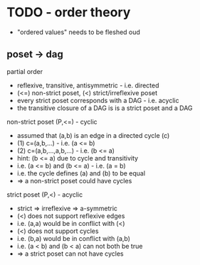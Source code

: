 
<!-- ======================================================================= -->
# TODO - order theory

* "ordered values" needs to be fleshed oud

<!-- ======================================================================= -->
## poset -> dag

partial order

* reflexive, transitive, antisymmetric - i.e. directed
* (<=) non-strict poset, (<) strict/irreflexive poset
* every strict poset corresponds with a DAG - i.e. acyclic
* the transitive closure of a DAG is is a strict poset and a DAG

non-strict poset (P,<=) - cyclic

* assumed that (a,b) is an edge in a directed cycle (c)
* (1) c=(a,b,...) - i.e. (a <= b)
* (2) c=(a,b,...,a,b,...) - i.e. (b <= a)
* hint: (b <= a) due to cycle and transitivity
* i.e. (a <= b) and (b <= a) - i.e. (a = b)
* i.e. the cycle defines (a) and (b) to be equal
* => a non-strict poset could have cycles

strict poset (P,<) - acyclic

* strict => irreflexive => a-symmetric
* (<) does not support reflexive edges
* i.e. (a,a) would be in conflict with (<)
* (<) does not support cycles
* i.e. (b,a) would be in conflict with (a,b)
* i.e. (a < b) and (b < a) can not both be true
* => a strict poset can not have cycles
